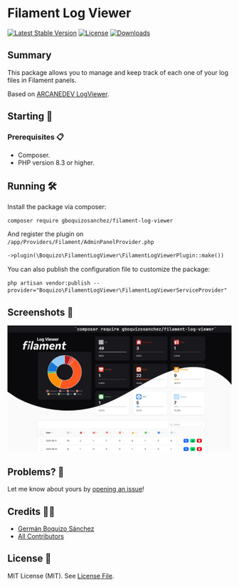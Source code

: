 # Filament Log Viewer

[![Latest Stable Version](https://poser.pugx.org/gboquizosanchez/version.svg)](https://packagist.org/packages/gboquizosanchez/filament-log-viewer)
[![License](https://poser.pugx.org/gboquizosanchez/filament-log-viewer/license.svg)](https://packagist.org/packages/gboquizosanchez/filament-log-viewer)
[![Downloads](https://poser.pugx.org/gboquizosanchez/filament-log-viewer/d/total.svg)](https://packagist.org/packages/gboquizosanchez/filament-log-viewer)

## Summary

This package allows you to manage and keep track of each one of your log files in Filament panels.

Based on [ARCANEDEV LogViewer](https://github.com/ARCANEDEV/LogViewer).

## Starting 🚀

### Prerequisites 📋

- Composer.
- PHP version 8.3 or higher.

## Running 🛠️

Install the package via composer:

```shell
composer require gboquizosanchez/filament-log-viewer
```

And register the plugin on `/app/Providers/Filament/AdminPanelProvider.php`

```php
->plugin(\Boquizo\FilamentLogViewer\FilamentLogViewerPlugin::make())
```

You can also publish the configuration file to customize the package:

```shell
php artisan vendor:publish --provider="Boquizo\FilamentLogViewer\FilamentLogViewerServiceProvider"
```

## Screenshots 💄

![Panel](https://raw.githubusercontent.com/gboquizosanchez/filament-log-viewer/refs/heads/main/arts/panel.jpg)

## Problems? 🚨

Let me know about yours by [opening an issue](https://github.com/gboquizosanchez/filament-log-viewer/issues/new)!

## Credits 🧑‍💻

- [Germán Boquizo Sánchez](mailto:germanboquizosanchez@gmail.com)
- [All Contributors](../../contributors)

## License 📄

MIT License (MIT). See [License File](LICENSE.md).

